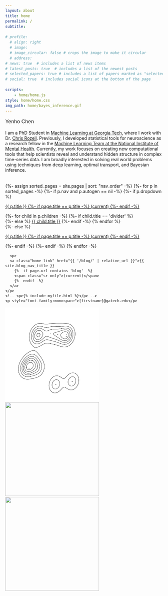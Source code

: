 ```yaml
---
layout: about
title: home
permalink: /
subtitle: 

# profile:
  # align: right
  # image: 
  # image_circular: false # crops the image to make it circular
  # address: 
# news: true  # includes a list of news items
# latest_posts: true  # includes a list of the newest posts
# selected_papers: true # includes a list of papers marked as "selected={true}"
# social: true  # includes social icons at the bottom of the page

scripts:
    - home/home.js 
style: home/home.css
img_path: home/bayes_inference.gif
---
```




<div class="center-screen">
  <p style="font-family:Helvetica; font-size:larger;" class="font-weight-bold">Yenho Chen</p>
  <div class="about-text"> I am a PhD Student in <a href="https://ml.gatech.edu/">Machine Learning at Georgia Tech</a>, where I work with Dr. <a href="https://siplab.gatech.edu/">Chris Rozell</a>. Previously, I developed statistical tools for neuroscience as a research fellow in the <a href="https://cmn.nimh.nih.gov/mlt">Machine Learning Team at the National Institute of Mental Health</a>. Currently, my work focuses on creating new computational tools that help scientists reveal and understand hidden structure in complex time-series data. I am broadly interested in solving real world problems using techniques from <span onmouseover="mover(this)" class="highlight-art generative-modeling">deep learning</span>, <span onmouseover="mover(this)" class="highlight-art ot">optimal transport</span>, and <span onmouseover="mover(this)" class="highlight-art bayes">Bayesian inference</span>.
  </div>
  <br>
  <br>


<div class="home-bottom-container">
  <div class="home-links-container">
    {%- assign sorted_pages = site.pages | sort: "nav_order" -%}
                {%- for p in sorted_pages -%}
                {%- if p.nav and p.autogen == nil -%}
                {%- if p.dropdown %}
                <p>
                  <a class="home-link dropdown-toggle" href="#" id="navbarDropdown" role="button" data-toggle="dropdown" aria-haspopup="true" aria-expanded="false">{{ p.title }}
                    {%- if page.title == p.title -%}
                    <span class="sr-only">(current)</span>
                    {%- endif -%}
                  </a>
                  </p>
                  <div class="dropdown-menu dropdown-menu-right" aria-labelledby="navbarDropdown">
                    {%- for child in p.children -%}
                    {%- if child.title == 'divider' %}
                    <div class="dropdown-divider"></div>
                    {%- else %}
                    <a class="dropdown-item" href="{{ child.permalink | relative_url }}">{{ child.title }}</a>
                    {%- endif -%}
                    {% endfor %}
                  </div>
                {%- else %}
                <p>
                  <a class="home-link" href="{{ p.url | relative_url }}">{{ p.title }}
                    {%- if page.title == p.title -%}
                    <span class="sr-only">(current)</span>
                    {%- endif -%}
                  </a>
                </p>
                {%- endif -%}
                {%- endif -%}
                {% endfor -%}

      <p>
      <a class="home-link" href="{{ '/blog/' | relative_url }}">{{ site.blog_nav_title }}
        {%- if page.url contains 'blog' -%}
        <span class="sr-only">(current)</span>
        {%- endif -%}
      </a>
    </p>
    <!-- <p>{% include myfile.html %}</p> -->
    <p style="font-family:monospace">[firstname]@gatech.edu</p>
  </div>



  <div class="home-img-container">
    <img src="assets/img/bayes_inference4.gif" width="300px" height="300px" id="bayes"> 
    <!-- <video  autoplay="autoplay" id="bayes" muted loop>
      <source src="assets/img/bayes_inference4.mp4" type="video/mp4" />
    </video> -->
    <img src="assets/img/ot2.gif" width="300px" height="300px" id="ot"> 
    <!-- <video  autoplay="autoplay controls" id="ot" muted loop>
      <source src="assets/img/ot2.mp4" type="video/mp4" />
    </video> -->
    <img src="assets/img/generative2.gif" width="300px" height="300px" id="generative-modeling"> 
    <!-- <video autoplay="autoplay" id="generative-modeling" muted loop>
      <source src="assets/img/generative2.mp4" type="video/mp4" />
    </video> -->
  </div>
</div> 
</div>

